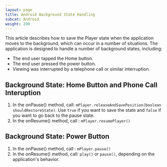```yaml
---
layout: page
title: Android Background State Handling
subcat: Android
weight: 200
---
```


This article describes how to save the Player state when the application moves to the background, which can occur in a number of situations. The application is designed to handle a number of background states, including:

* The end user tapped the Home button.
* The end user pressed the power button.
* Viewing was interrupted by a telephone call or similar interruption.

## Background State: Home Button and Phone Call Interuption  

1. In the onPause() method, call: `mPlayer.releaseAndSavePosition(boolean shouldRestoreState)`. 
Use `true` if you want to save the state and  `false` if you want to go back to the pause state.
2. In the onResume() method, call : `mPlayer.resumePlayer()`

## Background State: Power Button  

1. In the onPause() method, call : `mPlayer.pause()`
2. In the onResume() method, call: `play()` or `pause()`, depending on the application's behavior.
